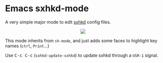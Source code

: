 # Emacs sxhkd-mode

A very simple major mode to edit [sxhkd](https://github.com/baskerville/sxhkd) config files.

<p align=center><img src=&ldquo;screenshot.png /></p>

This mode inherits from `sh-mode`, and just adds some faces to highlight key
names (`ctrl`, `Print`...)

Use <kbd>C-c C-c</kbd> (`sxhkd-update-sxhkd`) to update sxhkd through a `USR-1` signal.

